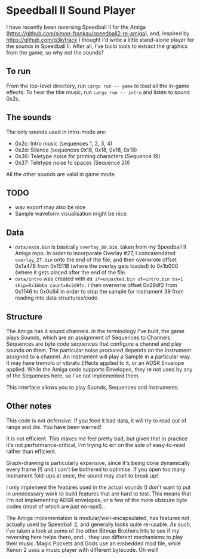 # Speedball II Sound Player

I have recently been reversing Speedball II for the Amiga
(https://github.com/simon-frankau/speedball2-re-amiga), and, inspired
by https://github.com/q3k/track I thought I'd write a little
stand-alone player for the sounds in Speedball II. After all, I've
build tools to extract the graphics from the game, so why not the
sounds?

## To run

From the top-level directory, run `cargo run -- game` to load all the
in-game effects. To hear the title music, run `cargo run -- intro` and
listen to sound 0x2c.

## The sounds

The only sounds used in intro-mode are:

 * 0x2c: Intro music (sequences 1, 2, 3, 4)
 * 0x2d: Silence (sequences 0x18, 0x18, 0x18, 0x18)
 * 0x36: Teletype noise for printing characters (Sequence 19)
 * 0x37: Teletype noise to spaces (Sequence 20)

All the other sounds are valid in game mode.

## TODO

 * wav export may also be nice
 * Sample waveform visualisation might be nice.

## Data

 * `data/main.bin` is basically `overlay_00.bin`, taken from my
   Speedball II Amiga repo. In order to incorporate Overlay #27, I
   concatendated `overlay_27.bin` onto the end of the file, and then
   overwrote offset 0x1a478 from 0x15118 (where the overlay gets
   loaded) to 0x1b000 (where it gets placed after the end of the file.
 * `data/intro` was created with `dd if=unpacked.bin of=intro.bin bs=1
   skip=0x1bbba count=0x2d9fc`. I then overwrite offset 0x29df2 from
   0x1146 to 0x0c64 in order to stop the sample for Instrument 39 from
   reading into data structures/code.

## Structure

The Amiga has 4 sound channels. In the terminology I've built, the
game plays Sounds, which are an assignment of Sequences to
Channels. Sequences are byte code sequences that configure a channel
and play sounds on them. The particular noise produced depends on the
Instrument assigned to a channel. An Instrument will play a Sample in
a particular way. It may have tremolo or vibrato Effects applied to
it, or an ADSR Envelope applied. While the Amiga code supports
Envelopes, they're not used by any of the Sequences here, so I've not
implemented them.

This interface allows you to play Sounds, Sequences and Instruments.

## Other notes

This code is not defensive. If you feed it bad data, it will try to
read out of range and die. You have been warned!

It is not efficient. This makes me feel pretty bad, but given that in
practice it's not performance-critical, I'm trying to err on the side
of easy-to-read rather than efficient.

Graph-drawing is particularly expensive, since it's being done
dynamically every frame (!) and I can't be bothered to optimise. If
you open too many Instrument fold-ups at once, the sound may start to
break up!

I only implement the features used in the actual sounds (I don't want
to put in unnecessary work to build features that are hard to
test. This means that I'm not implementing ADSR envelopes, or a few of
the more obscure byte codes (most of which are just no-ops!)..

The Amiga implementation is modular/well-encapsulated, has features
not actually used by Speedball 2, and generally looks quite
re-usable. As such, I've taken a look at some of the other Bitmap
Brothers hits to see if my reversing here helps there, and... they use
different mechanisms to play their music. Magic Pockets and Gods use
an embedded mod file, while Xenon 2 uses a music player with different
bytecode. Oh well!
